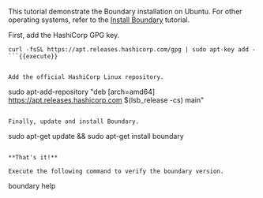 This tutorial demonstrate the Boundary installation on Ubuntu. For other operating systems, refer to the [Install Boundary](https://learn.hashicorp.com/tutorials/boundary/getting-started-install) tutorial.


First, add the HashiCorp GPG key.

```
curl -fsSL https://apt.releases.hashicorp.com/gpg | sudo apt-key add -
```{{execute}}


Add the official HashiCorp Linux repository.

```
sudo apt-add-repository "deb [arch=amd64] https://apt.releases.hashicorp.com $(lsb_release -cs) main"
```{{execute}}

Finally, update and install Boundary.

```
sudo apt-get update && sudo apt-get install boundary
```{{execute}}

**That's it!**

Execute the following command to verify the boundary version.

```
boundary help
```{{execute}}
